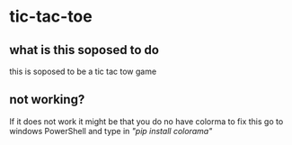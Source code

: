 # tic-tac-toe
## what is this soposed to do
this is soposed to be a tic tac tow game
## not working?
If it does not work it might be that you do no have colorma to fix this go to windows PowerShell and type in *"pip install colorama"*
